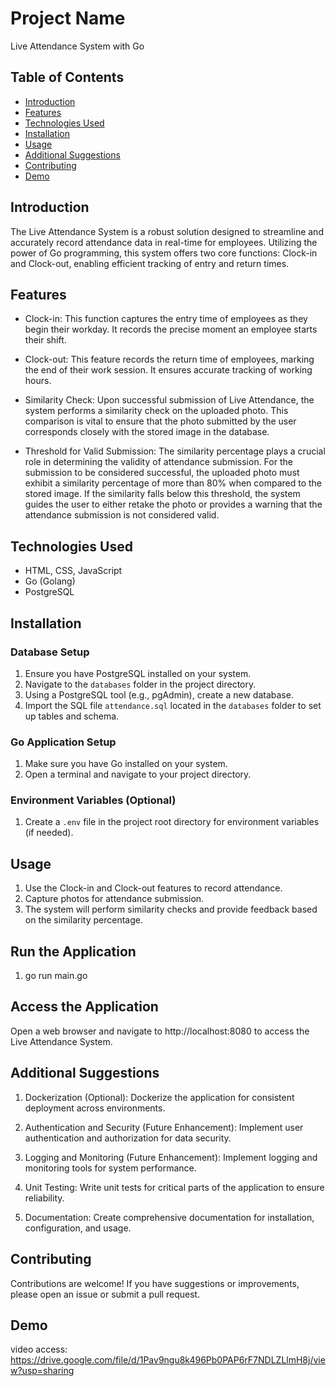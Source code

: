 # Project Name

Live Attendance System with Go

## Table of Contents

- [Introduction](#introduction)
- [Features](#features)
- [Technologies Used](#technologies-used)
- [Installation](#installation)
- [Usage](#usage)
- [Additional Suggestions](#additional-suggestions)
- [Contributing](#contributing)
- [Demo](#demo)

## Introduction

The Live Attendance System is a robust solution designed to streamline and accurately record attendance data in real-time for employees. Utilizing the power of Go programming, this system offers two core functions: Clock-in and Clock-out, enabling efficient tracking of entry and return times.

## Features

- Clock-in: This function captures the entry time of employees as they begin their workday. It records the precise moment an employee starts their shift.

- Clock-out: This feature records the return time of employees, marking the end of their work session. It ensures accurate tracking of working hours.

- Similarity Check: Upon successful submission of Live Attendance, the system performs a similarity check on the uploaded photo. This comparison is vital to ensure that the photo submitted by the user corresponds closely with the stored image in the database.

- Threshold for Valid Submission: The similarity percentage plays a crucial role in determining the validity of attendance submission. For the submission to be considered successful, the uploaded photo must exhibit a similarity percentage of more than 80% when compared to the stored image. If the similarity falls below this threshold, the system guides the user to either retake the photo or provides a warning that the attendance submission is not considered valid.

## Technologies Used

- HTML, CSS, JavaScript
- Go (Golang)
- PostgreSQL

## Installation

### Database Setup

1. Ensure you have PostgreSQL installed on your system.
2. Navigate to the `databases` folder in the project directory.
3. Using a PostgreSQL tool (e.g., pgAdmin), create a new database.
4. Import the SQL file `attendance.sql` located in the `databases` folder to set up tables and schema.

### Go Application Setup

1. Make sure you have Go installed on your system.
2. Open a terminal and navigate to your project directory.

### Environment Variables (Optional)

1. Create a `.env` file in the project root directory for environment variables (if needed).

## Usage

1. Use the Clock-in and Clock-out features to record attendance.
2. Capture photos for attendance submission.
3. The system will perform similarity checks and provide feedback based on the similarity percentage.

## Run the Application

1. go run main.go

## Access the Application

Open a web browser and navigate to http://localhost:8080 to access the Live Attendance System.

## Additional Suggestions

1. Dockerization (Optional): Dockerize the application for consistent deployment across environments.

2. Authentication and Security (Future Enhancement): Implement user authentication and authorization for data security.

3. Logging and Monitoring (Future Enhancement): Implement logging and monitoring tools for system performance.

4. Unit Testing: Write unit tests for critical parts of the application to ensure reliability.

5. Documentation: Create comprehensive documentation for installation, configuration, and usage.

## Contributing

Contributions are welcome! If you have suggestions or improvements, please open an issue or submit a pull request.

## Demo

video access: https://drive.google.com/file/d/1Pav9ngu8k496Pb0PAP6rF7NDLZLlmH8j/view?usp=sharing
